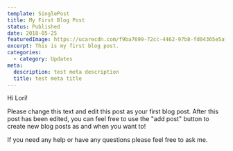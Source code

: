 ```yaml
---
template: SinglePost
title: My First Blog Post
status: Published
date: 2018-05-25
featuredImage: https://ucarecdn.com/f9ba7699-72cc-4462-97b8-fd04365e5af4/-/crop/2072x1768/0,0/-/preview/
excerpt: This is my first blog post.
categories:
  - category: Updates
meta:
  description: test meta description
  title: test meta title
---
```

Hi Lori!

Please change this text and edit this post as your first blog post. After this post has been edited, you can feel free to use the "add post" button to create new blog posts as and when you want to!

If you need any help or have any questions please feel free to ask me.

![]()